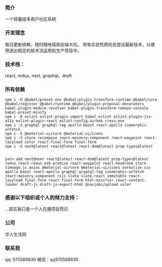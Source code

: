 ### 简介

一个轻量级多用户社区系统

### 开发理念

每日更新依赖，随时随地探索前端大坑。
带有实验性质的去尝试最新技术，以便筛选出稳定的技术流运用到生产项目中。

### 技术栈：
react, redux, next, graphql，draft

### 所有依赖

```
npm i -D @babel/preset-env @babel/plugin-transform-runtime @babel/core @babel/register @babel/runtime @babel/plugin-proposal-decorators babel-plugin-module-resolver babel-plugin-transform-remove-console babel-preset-minify 
npm i -D eslint eslint-plugin-import babel-eslint eslint-plugin-jsx-a11y eslint-plugin-react eslint-config-airbnb cross-env
npm i -S graphql graphql-tag apollo-boost react-apollo isomorphic-unfetch 
npm i -S @material-ui/core @material-ui/icons
npm i -S store recompose react-masonry-component react-waypoint react-lazyload color react-final-form final-form
npm i -S next@latest react@latest react-dom@latest prop-types@latest


yarn add next@next react@latest react-dom@latest prop-types@latest redux react-redux es6-promise react-waypoint react-headroom store timeago.js axios @material-ui/core @material-ui/icons normalize.css apollo-boost react-apollo graphql graphql-tag isomorphic-unfetch react-masonry-component rxjs slate slate-react immutable react-lazyload final-form react-final-form html-minifier react-content-loader draft-js draft-js-export-html @navjobs/upload color
```

### 感谢以下组织或个人的倾力支持：
...其实我只是一个人在撸项目而已

### 公司
华人生活网

### 联系我
qq: 970568830
微信：qq970568830
